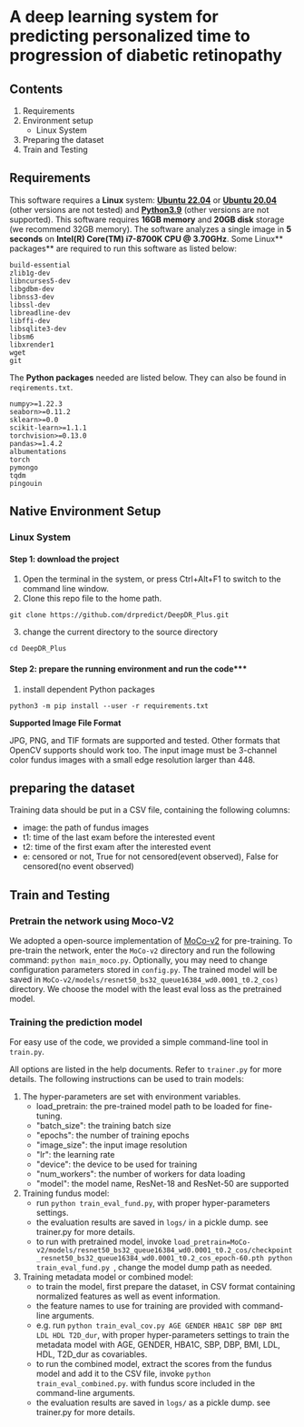 # A deep learning system for predicting personalized time to progression of diabetic retinopathy

## Contents

1. Requirements
2. Environment setup
    * Linux System
3. Preparing the dataset
4. Train and Testing

## Requirements

This software requires a **Linux** system: [**Ubuntu 22.04**](https://ubuntu.com/download/desktop) or  [**Ubuntu 20.04**](https://ubuntu.com/download/desktop) (other versions are not tested)   and  [**Python3.9**](https://www.python.org) (other versions are not supported). This software requires **16GB memory** and **20GB disk** storage (we recommend 32GB memory). The software analyzes a single image in **5 seconds** on **Intel(R) Core(TM) i7-8700K CPU @ 3.70GHz**. Some Linux** packages** are required to run this software as listed below:

```
build-essential
zlib1g-dev
libncurses5-dev
libgdbm-dev
libnss3-dev
libssl-dev
libreadline-dev
libffi-dev
libsqlite3-dev
libsm6
libxrender1
wget
git
```

The **Python packages** needed are listed below. They can also be found in `reqirements.txt`.

```
numpy>=1.22.3
seaborn>=0.11.2
sklearn>=0.0
scikit-learn>=1.1.1
torchvision>=0.13.0
pandas>=1.4.2
albumentations
torch
pymongo
tqdm
pingouin
```

## Native Environment Setup

### Linux System

#### Step 1: download the project
1. Open the terminal in the system, or press Ctrl+Alt+F1 to switch to the command line window.
1. Clone this repo file to the home path.

```
git clone https://github.com/drpredict/DeepDR_Plus.git
```

3. change the current directory to the source directory

```
cd DeepDR_Plus
```

#### Step 2: prepare the running environment and run the code***

1. install dependent Python packages

```
python3 -m pip install --user -r requirements.txt
```

**Supported Image File Format**

JPG, PNG, and TIF formats are supported and tested. Other formats that OpenCV supports should work too. The input image must be 3-channel color fundus images with a small edge resolution larger than 448.


## preparing the dataset

Training data should be put in a CSV file, containing the following columns:
* image: the path of fundus images
* t1: time of the last exam before the interested event
* t2: time of the first exam after the interested event
* e: censored or not, True for not censored(event observed), False for censored(no event observed)

## Train and Testing
### Pretrain the network using Moco-V2
We adopted a open-source implementation of [MoCo-v2](https://github.com/facebookresearch/moco-v2) for pre-training.
To pre-train the network, enter the `MoCo-v2` directory and run the following command:
`python main_moco.py`. Optionally, you may need to change configuration parameters stored in `config.py`.
The trained model will be saved in `MoCo-v2/models/resnet50_bs32_queue16384_wd0.0001_t0.2_cos)` directory. We choose the model with the least eval loss as the pretrained model.

### Training the prediction model
For easy use of the code, we provided a simple command-line tool in `train.py`.

All options are listed in the help documents. Refer to `trainer.py` for more details. The following instructions can be used to train models:

1. The hyper-parameters are set with environment variables.
    * load_pretrain: the pre-trained model path to be loaded for fine-tuning.
    * "batch_size": the training batch size
    * "epochs": the number of training epochs
    * "image_size": the input image resolution
    * "lr": the learning rate
    * "device": the device to be used for training
    * "num_workers": the number of workers for data loading
    * "model": the model name, ResNet-18 and ResNet-50 are supported
1. Training fundus model:
    * run `python train_eval_fund.py`, with proper hyper-parameters settings.
    * the evaluation results are saved in `logs/` in a pickle dump. see trainer.py for more details.
    * to run with pretrained model, invoke `load_pretrain=MoCo-v2/models/resnet50_bs32_queue16384_wd0.0001_t0.2_cos/checkpoint_resnet50_bs32_queue16384_wd0.0001_t0.2_cos_epoch-60.pth python train_eval_fund.py `, change the model dump path as needed.
1. Training metadata model or combined model:
    * to train the model, first prepare the dataset, in CSV format containing normalized features as well as event information.
    * the feature names to use for training are provided with command-line arguments.
    * e.g. run `python train_eval_cov.py AGE GENDER HBA1C SBP DBP BMI LDL HDL T2D_dur`, with proper hyper-parameters settings to train the metadata model with AGE, GENDER, HBA1C, SBP, DBP, BMI, LDL, HDL, T2D_dur as covariables.
    * to run the combined model, extract the scores from the fundus model and add it to the CSV file, invoke `python train_eval_combined.py`. with fundus score included in the command-line arguments.
    * the evaluation results are saved in `logs/` as a pickle dump. see trainer.py for more details.
